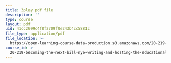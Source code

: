 ```yaml
---
title: 3play pdf file
description: ''
type: course
layout: pdf
uid: 41cc2999c4f8f2709f0e243b4cc5881c
file_type: application/pdf
file_location: >-
  https://open-learning-course-data-production.s3.amazonaws.com/20-219-becoming-the-next-bill-nye-writing-and-hosting-the-educational-show-january-iap-2015/41cc2999c4f8f2709f0e243b4cc5881c_6lUGb3VIPmY.pdf
course_id: >-
  20-219-becoming-the-next-bill-nye-writing-and-hosting-the-educational-show-january-iap-2015
---
```

